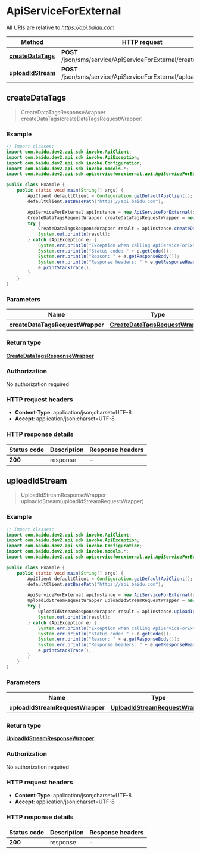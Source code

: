 # ApiServiceForExternal

All URIs are relative to *https://api.baidu.com*

Method | HTTP request | Description
------------- | ------------- | -------------
[**createDataTags**](ApiServiceForExternal.md#createDataTags) | **POST** /json/sms/service/ApiServiceForExternal/createDataTags | 
[**uploadIdStream**](ApiServiceForExternal.md#uploadIdStream) | **POST** /json/sms/service/ApiServiceForExternal/uploadIdStream | 



## createDataTags

> CreateDataTagsResponseWrapper createDataTags(createDataTagsRequestWrapper)



### Example

```java
// Import classes:
import com.baidu.dev2.api.sdk.invoke.ApiClient;
import com.baidu.dev2.api.sdk.invoke.ApiException;
import com.baidu.dev2.api.sdk.invoke.Configuration;
import com.baidu.dev2.api.sdk.invoke.models.*;
import com.baidu.dev2.api.sdk.apiserviceforexternal.api.ApiServiceForExternal;

public class Example {
    public static void main(String[] args) {
        ApiClient defaultClient = Configuration.getDefaultApiClient();
        defaultClient.setBasePath("https://api.baidu.com");

        ApiServiceForExternal apiInstance = new ApiServiceForExternal(defaultClient);
        CreateDataTagsRequestWrapper createDataTagsRequestWrapper = new CreateDataTagsRequestWrapper(); // CreateDataTagsRequestWrapper | 
        try {
            CreateDataTagsResponseWrapper result = apiInstance.createDataTags(createDataTagsRequestWrapper);
            System.out.println(result);
        } catch (ApiException e) {
            System.err.println("Exception when calling ApiServiceForExternal#createDataTags");
            System.err.println("Status code: " + e.getCode());
            System.err.println("Reason: " + e.getResponseBody());
            System.err.println("Response headers: " + e.getResponseHeaders());
            e.printStackTrace();
        }
    }
}
```

### Parameters


Name | Type | Description  | Notes
------------- | ------------- | ------------- | -------------
 **createDataTagsRequestWrapper** | [**CreateDataTagsRequestWrapper**](CreateDataTagsRequestWrapper.md)|  |

### Return type

[**CreateDataTagsResponseWrapper**](CreateDataTagsResponseWrapper.md)

### Authorization

No authorization required

### HTTP request headers

- **Content-Type**: application/json;charset=UTF-8
- **Accept**: application/json;charset=UTF-8


### HTTP response details
| Status code | Description | Response headers |
|-------------|-------------|------------------|
| **200** | response |  -  |


## uploadIdStream

> UploadIdStreamResponseWrapper uploadIdStream(uploadIdStreamRequestWrapper)



### Example

```java
// Import classes:
import com.baidu.dev2.api.sdk.invoke.ApiClient;
import com.baidu.dev2.api.sdk.invoke.ApiException;
import com.baidu.dev2.api.sdk.invoke.Configuration;
import com.baidu.dev2.api.sdk.invoke.models.*;
import com.baidu.dev2.api.sdk.apiserviceforexternal.api.ApiServiceForExternal;

public class Example {
    public static void main(String[] args) {
        ApiClient defaultClient = Configuration.getDefaultApiClient();
        defaultClient.setBasePath("https://api.baidu.com");

        ApiServiceForExternal apiInstance = new ApiServiceForExternal(defaultClient);
        UploadIdStreamRequestWrapper uploadIdStreamRequestWrapper = new UploadIdStreamRequestWrapper(); // UploadIdStreamRequestWrapper | 
        try {
            UploadIdStreamResponseWrapper result = apiInstance.uploadIdStream(uploadIdStreamRequestWrapper);
            System.out.println(result);
        } catch (ApiException e) {
            System.err.println("Exception when calling ApiServiceForExternal#uploadIdStream");
            System.err.println("Status code: " + e.getCode());
            System.err.println("Reason: " + e.getResponseBody());
            System.err.println("Response headers: " + e.getResponseHeaders());
            e.printStackTrace();
        }
    }
}
```

### Parameters


Name | Type | Description  | Notes
------------- | ------------- | ------------- | -------------
 **uploadIdStreamRequestWrapper** | [**UploadIdStreamRequestWrapper**](UploadIdStreamRequestWrapper.md)|  |

### Return type

[**UploadIdStreamResponseWrapper**](UploadIdStreamResponseWrapper.md)

### Authorization

No authorization required

### HTTP request headers

- **Content-Type**: application/json;charset=UTF-8
- **Accept**: application/json;charset=UTF-8


### HTTP response details
| Status code | Description | Response headers |
|-------------|-------------|------------------|
| **200** | response |  -  |

